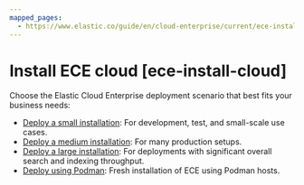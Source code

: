 ```yaml
---
mapped_pages:
  - https://www.elastic.co/guide/en/cloud-enterprise/current/ece-install-cloud.html
---
```


# Install ECE cloud [ece-install-cloud]

Choose the Elastic Cloud Enterprise deployment scenario that best fits your business needs:

* [Deploy a small installation](deploy-small-installation-cloud.md): For development, test, and small-scale use cases.
* [Deploy a medium installation](deploy-medium-installation-cloud.md): For many production setups.
* [Deploy a large installation](deploy-large-installation-cloud.md): For deployments with significant overall search and indexing throughput.
* [Deploy using Podman](fresh-installation-of-ece-using-podman-hosts-cloud.md): Fresh installation of ECE using Podman hosts.





